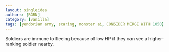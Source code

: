 ```yaml
---
layout: singleidea
authors: [RGRN]
category: [vanilla]
tags: [yendorian army, scaring, monster ai, CONSIDER MERGE WITH 1050]
---
```

Soldiers are immune to fleeing because of low HP if they can see a higher-ranking soldier nearby.
